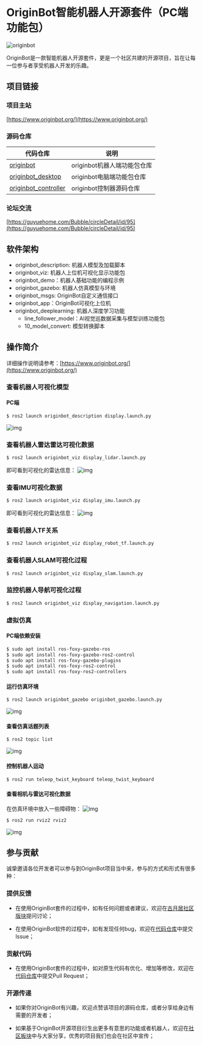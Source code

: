 # OriginBot智能机器人开源套件（PC端功能包）
![originbot](images/originbot.jpg)

OriginBot是一款智能机器人开源套件，更是一个社区共建的开源项目，旨在让每一位参与者享受机器人开发的乐趣。

## 项目链接

### 项目主站

[https://www.originbot.org/](https://www.originbot.org/)

### 源码仓库

| 代码仓库                                                         | 说明                        |
| ------------------------------------------------------------ | --------------------------- |
[originbot ](https://gitee.com/guyuehome/originbot) | originbot机器人端功能包仓库 |
[originbot_desktop](https://gitee.com/guyuehome/originbot_desktop) | originbot电脑端功能包仓库   |
[originbot_controller](https://gitee.com/guyuehome/originbot_controller) | originbot控制器源码仓库     |

### 论坛交流

[https://guyuehome.com/Bubble/circleDetail/id/95](https://guyuehome.com/Bubble/circleDetail/id/95)


## 软件架构

- originbot_description: 机器人模型及加载脚本
- originbot_viz: 机器人上位机可视化显示功能包
- originbot_demo：机器人基础功能的编程示例
- originbot_gazebo: 机器人仿真模型与环境
- originbot_msgs: OriginBot自定义通信接口
- originbot_app：OriginBot可视化上位机
- originbot_deeplearning: 机器人深度学习功能
    - line_follower_model：AI视觉巡数据采集与模型训练功能包
    - 10_model_convert: 模型转换脚本


## 操作简介
详细操作说明请参考：[https://www.originbot.org/](https://www.originbot.org/)

### 查看机器人可视化模型

#### PC端

```bash
$ ros2 launch originbot_description display.launch.py
```
![img](images/2022-08-30_13-57.png)


### 查看机器人雷达雷达可视化数据

```bash
$ ros2 launch originbot_viz display_lidar.launch.py
```

即可看到可视化的雷达信息：
![img](images/2022-09-05_18-38.png)


### 查看IMU可视化数据

```bash
$ ros2 launch originbot_viz display_imu.launch.py
```

即可看到可视化的雷达信息：
![img](images/2022-09-05_18-41.png)


### 查看机器人TF关系

```bash
$ ros2 launch originbot_viz display_robot_tf.launch.py
```


### 查看机器人SLAM可视化过程

```bash
$ ros2 launch originbot_viz display_slam.launch.py
```


### 监控机器人导航可视化过程

```bash
$ ros2 launch originbot_viz display_navigation.launch.py
```


### 虚拟仿真

#### PC端依赖安装
```bash
$ sudo apt install ros-foxy-gazebo-ros
$ sudo apt install ros-foxy-gazebo-ros2-control
$ sudo apt install ros-foxy-gazebo-plugins
$ sudo apt install ros-foxy-ros2-control
$ sudo apt install ros-foxy-ros2-controllers

```

#### 运行仿真环境
```bash
$ ros2 launch originbot_gazebo originbot_gazebo.launch.py
```
![img](images/2022-08-31_23-42.png)


#### 查看仿真话题列表

```bash
$ ros2 topic list
```
![img](images/2022-08-31_23-43.png)


#### 控制机器人运动
```bash
$ ros2 run teleop_twist_keyboard teleop_twist_keyboard
```


#### 查看相机与雷达可视化数据
在仿真环境中放入一些障碍物：
![img](images/2022-08-31_23-47.png)



```bash
$ ros2 run rviz2 rviz2
```
![img](images/2022-08-31_23-46.png)


## 参与贡献

诚挚邀请各位开发者可以参与到OriginBot项目当中来，参与的方式和形式有很多种：



### **提供反馈**

- 在使用OriginBot套件的过程中，如有任何问题或者建议，欢迎在[古月居社区版块](https://guyuehome.com/Bubble/circleDetail/id/95)提问讨论；

- 在使用OriginBot软件的过程中，如有发现任何bug，欢迎在[代码仓库](https://gitee.com/guyuehome/originbot)中提交Issue；

  

### **贡献代码**

- 在使用OriginBot套件的过程中，如对原生代码有优化、增加等修改，欢迎在[代码仓库](https://gitee.com/guyuehome/originbot)中提交Pull Request；

  

### **开源传递**

- 如果你对OriginBot有兴趣，欢迎点赞该项目的源码仓库，或者分享给身边有需要的开发者；

- 如果基于OriginBot开源项目衍生出更多有意思的功能或者机器人，欢迎在[社区板块](https://guyuehome.com/Bubble/circleDetail/id/95)中与大家分享，优秀的项目我们也会在社区中宣传；

